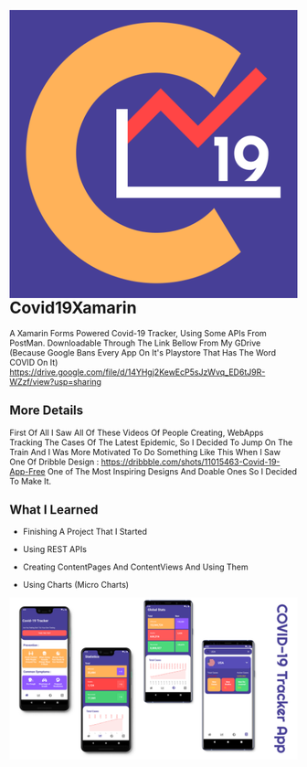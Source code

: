 <img src="Plugin Icon - 1 (2).png"
     alt="Markdown Monster icon"
     style="float: left; margin-right: 10px;" />

# Covid19Xamarin

A Xamarin Forms Powered Covid-19 Tracker, Using Some APIs From PostMan.
Downloadable Through The Link Bellow From My GDrive (Because Google Bans Every App On It's Playstore That Has The Word COVID On It)
https://drive.google.com/file/d/14YHgj2KewEcP5sJzWvq_ED6tJ9R-WZzf/view?usp=sharing

## More Details

First Of All I Saw All Of These Videos Of People Creating, WebApps Tracking The Cases Of The Latest Epidemic, So I Decided To Jump On The Train And I Was More Motivated To Do Something Like This When I Saw One Of Dribble Design : https://dribbble.com/shots/11015463-Covid-19-App-Free 
One of The Most Inspiring Designs And Doable Ones So I Decided To Make It.

## What I Learned

- Finishing A Project That I Started

- Using REST APIs

- Creating ContentPages And ContentViews And Using Them

- Using Charts (Micro Charts)

<img src="iMac - 1.png"
     alt="Markdown Monster icon"
     style="float: left; margin-right: 10px;" />
